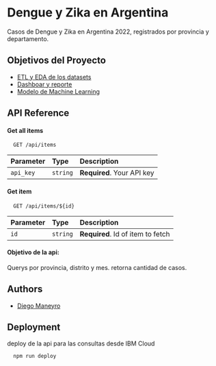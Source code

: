 # Dengue y Zika en Argentina

Casos de Dengue y Zika en Argentina 2022, registrados por provincia y departamento.


## Objetivos del Proyecto

 - [ETL y EDA de los datasets](https://awesomeopensource.com/project/elangosundar/awesome-README-templates)
 - [Dashboar y reporte](https://github.com/matiassingers/awesome-readme)
 - [Modelo de Machine Learning](https://bulldogjob.com/news/449-how-to-write-a-good-readme-for-your-github-project)


## API Reference

#### Get all items

```http
  GET /api/items
```

| Parameter | Type     | Description                |
| :-------- | :------- | :------------------------- |
| `api_key` | `string` | **Required**. Your API key |

#### Get item

```http
  GET /api/items/${id}
```

| Parameter | Type     | Description                       |
| :-------- | :------- | :-------------------------------- |
| `id`      | `string` | **Required**. Id of item to fetch |

#### Objetivo de la api:

Querys por provincia, distrito y mes. retorna cantidad de casos.


## Authors

- [Diego Maneyro](https://www.github.com/octokatherine)


## Deployment

deploy de la api para las consultas desde IBM Cloud

```bash
  npm run deploy
```



